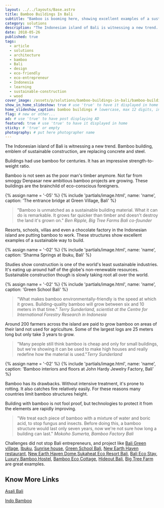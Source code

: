 ```yaml
---
layout: ../../layouts/Base.astro
title: Bamboo Buildings In Bali
subtitle: "Bamboo is booming here, showing excellent examples of a sustainable way to build."
category: solutions
description: "The Indonesian island of Bali is witnessing a new trend. Bamboo building, emblem of sustainable construction, are replacing concrete and steel. Buildings had..."
date: 2018-05-26
published: true
tags:
  - article
  - solutions
  - architecture
  - bamboo
  - Bali
  - design
  - eco-friendly
  - eco-entrepreneur
  - Indonesia
  - learning
  - sustainable-construction
  - wood
cover_image: /assets/p/solutions/bamboo-buildings-in-bali/bamboo-buildings-in-bali.jpg
show_in_home_slideshow: true # use 'true' to have it displayed in home slideshow
home_slideshow_caption: bamboo buildings # lowercase, max 12 digits, including spaces
flag: # new or other...
ad: # use 'true' to have post displaying AD
featured: true # use 'true' to have it displayed in home
sticky: # 'true' or empty
photography: # put here photographer name
---
```


The Indonesian island of Bali is witnessing a new trend. Bamboo building, emblem of sustainable construction, are replacing concrete and steel.

Buildings had use bamboo for centuries. It has an impressive strength-to-weight ratio.

Bamboo is not seen as the poor man's timber anymore. Not far from smoggy Denpasar new ambitious bamboo projects are growing. These buildings are the brainchild of eco-conscious foreigners.

{% assign name = '-05' %}
{% include 'partials/image.html', name: 'name', caption: 'The entrance bridge at Green Village, Bali' %}

> "Bamboo is unmatched as a sustainable building material. What it can do is remarkable. It grows far quicker than timber and doesn't destroy the land it's grown on." _Ben Ripple, Big Tree Farms Bali co-founder_

Resorts, schools, villas and even a chocolate factory in the Indonesian island are putting bamboo to work. These structures show excellent examples of a sustainable way to build.

{% assign name = '-02' %}
{% include 'partials/image.html', name: 'name', caption: 'Sharma Springs at Ibuku, Bali' %}

Studies show construction is one of the world's least sustainable industries. It's eating up around half of the globe's non-renewable resources. Sustainable construction though is slowly taking root all over the world.

{% assign name = '-02' %}
{% include 'partials/image.html', name: 'name', caption: 'Green School Bali' %}

> "What makes bamboo environmentally-friendly is the speed at which it grows. Building-quality bamboo will grow between six and 10 meters in that time." _Terry Sunderland, scientist at the Centre for International Forestry Research in Indonesia_

Around 200 farmers across the island are paid to grow bamboo on areas of their land not used for agriculture. Some of the largest logs are 25 meters long but only take 3 years to grow.

> "Many people still think bamboo is cheap and only for small buildings, but we're showing it can be used to make high houses and really redefine how the material is used."_Terry Sunderland_

{% assign name = '-02' %}
{% include 'partials/image.html', name: 'name', caption: 'Bamboo interiors and floors at John Hardy Jewelry Factory, Bali' %}

Bamboo has its drawbacks. Without intensive treatment, it's prone to rotting. It also catches fire relatively easily. For these reasons many countries limit bamboo structures height.

Building with bamboo is not fool proof, but technologies to protect it from the elements are rapidly improving.

> "We treat each piece of bamboo with a mixture of water and boric acid, to stop fungus and insects. Before doing this, a bamboo structure would last only seven years, now we're not sure how long a building can last." _Mokoho Sumerta, Bamboo Factory Bali_

Challenges did not stop Bali entrepreneurs, and project like [Bali Green village](http://greenvillagebali.com/), [Ibuku](http://ibuku.com/), [Sunrise house](https://www.airbnb.co.uk/rooms/798483), [Green School Bali](https://www.greenschool.org/), [New Earth Haven restaurant](https://newearthhaven.com/), [New Earth Haven Dome](https://newearthhaven.com/crystal-dome-amethyst/),[Sukaheat Eco Resort Bali](https://architizer.com/projects/small-bamboo-hall-sukaheat-bali/), [Bali Eco Stay](https://www.baliecostay.com/), [Luxury Bamboo Hostel](https://goo.gl/maps/ooVYYDZLZER2), [Bamboo Eco Cottage](https://goo.gl/maps/Q2Etagk5ZfT2), [Hideout Bali](https://goo.gl/maps/GeuV1tMTTRJ2), [Big Tree Farm](https://bigtreefarms.com/blogs/news/tour-our-bamboo-factory) are great examples.

## Know More Links

[Asali Bali](http://www.asalibali.com/)

[Indo Bamboo](http://indobamboo.com/bamboo/)
